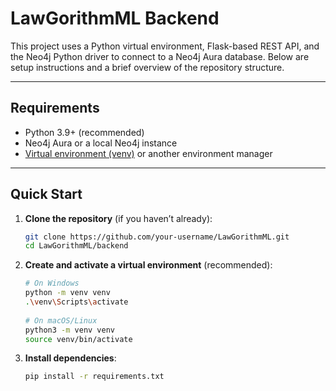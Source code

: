 # LawGorithmML Backend

This project uses a Python virtual environment, Flask-based REST API, and the Neo4j Python driver to connect to a Neo4j Aura database. Below are setup instructions and a brief overview of the repository structure.

---

## Requirements

- Python 3.9+ (recommended)
- Neo4j Aura or a local Neo4j instance
- [Virtual environment (venv)](https://docs.python.org/3/tutorial/venv.html) or another environment manager

---

## Quick Start
1. **Clone the repository** (if you haven’t already):
   ```bash
   git clone https://github.com/your-username/LawGorithmML.git
   cd LawGorithmML/backend

2. **Create and activate a virtual environment** (recommended):
   ```bash
   # On Windows
   python -m venv venv
   .\venv\Scripts\activate
  
   # On macOS/Linux
   python3 -m venv venv
   source venv/bin/activate

3. **Install dependencies**:
   ```bash
   pip install -r requirements.txt
  
